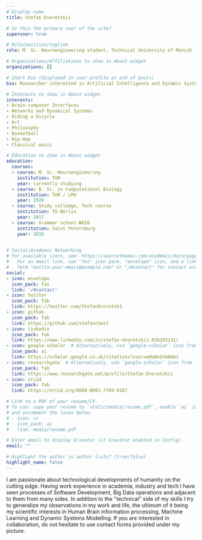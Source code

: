 ```yaml
---
# Display name
title: Stefan Dvoretskii

# Is this the primary user of the site?
superuser: true

# Role/position/tagline
role: M. Sc. Neuroengineering student, Technical University of Munich

# Organizations/Affiliations to show in About widget
organizations: []

# Short bio (displayed in user profile at end of posts)
bio: Researcher interested in Artificial Intelligence and Dynamic Systems.

# Interests to show in About widget
interests: 
- Brain-computer Interfaces
- Networks and Dynamical Systems
- Riding a bicycle
- Art
- Philosophy
- Basketball
- Hip-Hop
- Classical music

# Education to show in About widget
education:
  courses:
  - course: M. Sc. Neuroengineering
    institution: TUM
    year: currently studying
  - course: B. Sc. in Computational Biology
    institution: TUM / LMU
    year: 2020
  - course: Study colledge, Tech course
    institution: TU Berlin
    year: 2017
  - course: Grammar school №610
    institution: Saint Petersburg
    year: 2016
    

# Social/Academic Networking
# For available icons, see: https://sourcethemes.com/academic/docs/page-builder/#icons
#   For an email link, use "fas" icon pack, "envelope" icon, and a link in the
#   form "mailto:your-email@example.com" or "/#contact" for contact widget.
social:
- icon: envelope
  icon_pack: fas
  link: '/#contact'
- icon: twitter
  icon_pack: fab
  link: https://twitter.com/StefanDvoretsk1
- icon: github
  icon_pack: fab
  link: https://github.com/stefanches7
- icon: linkedin
  icon_pack: fab
  link: https://www.linkedin.com/in/stefan-dvoretskii-03b183131/
- icon: google-scholar  # Alternatively, use `google-scholar` icon from `ai` icon pack
  icon_pack: ai
  link: https://scholar.google.co.uk/citations?user=w0uWvGYAAAAJ
- icon: researchgate  # Alternatively, use `google-scholar` icon from `ai` icon pack
  icon_pack: fab
  link: https://www.researchgate.net/profile/Stefan-Dvoretskii
- icon: orcid
  icon_pack: fab
  link: https://orcid.org/0000-0001-7769-0167

# Link to a PDF of your resume/CV.
# To use: copy your resume to `static/media/resume.pdf`, enable `ai` icons in `params.toml`, 
# and uncomment the lines below.
# - icon: cv
#   icon_pack: ai
#   link: media/resume.pdf

# Enter email to display Gravatar (if Gravatar enabled in Config)
email: ""

# Highlight the author in author lists? (true/false)
highlight_name: false
---
```


I am passionate about technological developments of humanity on the cutting edge. Having work experience in academia, industry and tech I have seen processes of Software Development, Big Data operations and adjacent to them from many sides. In addition to the "technical" side of my skills I try to generalize my observations in my work and life, the ultimum of it being my scientific interests in Human Brain information processing, Machine Learning and Dynamic Systems Modelling. If you are interested in collaboration, do not hesitate to use contact forms provided under my picture.
